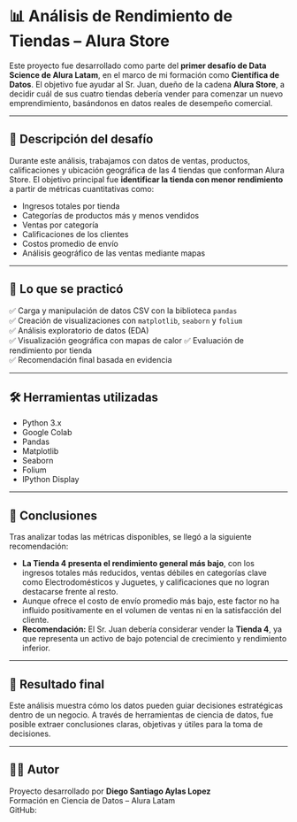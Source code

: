 # 📊 Análisis de Rendimiento de Tiendas – Alura Store

Este proyecto fue desarrollado como parte del **primer desafío de Data Science de Alura Latam**, en el marco de mi formación como **Científica de Datos**. El objetivo fue ayudar al Sr. Juan, dueño de la cadena **Alura Store**, a decidir cuál de sus cuatro tiendas debería vender para comenzar un nuevo emprendimiento, basándonos en datos reales de desempeño comercial.

---

## 🎯 Descripción del desafío

Durante este análisis, trabajamos con datos de ventas, productos, calificaciones y ubicación geográfica de las 4 tiendas que conforman Alura Store. El objetivo principal fue **identificar la tienda con menor rendimiento** a partir de métricas cuantitativas como:

- Ingresos totales por tienda
- Categorías de productos más y menos vendidos
- Ventas por categoría
- Calificaciones de los clientes
- Costos promedio de envío
- Análisis geográfico de las ventas mediante mapas

---

## 🧠 Lo que se practicó

✅ Carga y manipulación de datos CSV con la biblioteca `pandas`  
✅ Creación de visualizaciones con `matplotlib`, `seaborn` y `folium`  
✅ Análisis exploratorio de datos (EDA)  
✅ Visualización geográfica con mapas de calor 
✅ Evaluación de rendimiento por tienda  
✅ Recomendación final basada en evidencia

---

## 🛠️ Herramientas utilizadas

- Python 3.x
- Google Colab
- Pandas
- Matplotlib
- Seaborn
- Folium
- IPython Display

---

## 📌 Conclusiones

Tras analizar todas las métricas disponibles, se llegó a la siguiente recomendación:

- **La Tienda 4 presenta el rendimiento general más bajo**, con los ingresos totales más reducidos, ventas débiles en categorías clave como Electrodomésticos y Juguetes, y calificaciones que no logran destacarse frente al resto.
- Aunque ofrece el costo de envío promedio más bajo, este factor no ha influido positivamente en el volumen de ventas ni en la satisfacción del cliente.
- **Recomendación:** El Sr. Juan debería considerar vender la **Tienda 4**, ya que representa un activo de bajo potencial de crecimiento y rendimiento inferior.

---

## 🚀 Resultado final

Este análisis muestra cómo los datos pueden guiar decisiones estratégicas dentro de un negocio. A través de herramientas de ciencia de datos, fue posible extraer conclusiones claras, objetivas y útiles para la toma de decisiones.

---

## 👩‍💻 Autor

Proyecto desarrollado por **Diego Santiago Aylas Lopez**  
Formación en Ciencia de Datos – Alura Latam  
GitHub: 

